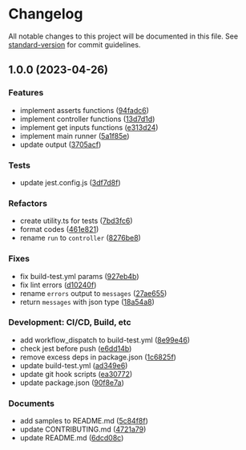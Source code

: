 # Changelog

All notable changes to this project will be documented in this file. See [standard-version](https://github.com/conventional-changelog/standard-version) for commit guidelines.

## 1.0.0 (2023-04-26)


### Features

* implement asserts functions ([94fadc6](https://github.com/Payadel/assert/commit/94fadc603d8db46ab95de68708dfdf444ba25cf2))
* implement controller functions ([13d7d1d](https://github.com/Payadel/assert/commit/13d7d1d02446e7cc6bb10526c956ae15273865b4))
* implement get inputs functions ([e313d24](https://github.com/Payadel/assert/commit/e313d24a9c3497abb8b37f70a42e98fd60988124))
* implement main runner ([5a1f85e](https://github.com/Payadel/assert/commit/5a1f85e468b1463e7ff6bc82e330aeb2181b494a))
* update output ([3705acf](https://github.com/Payadel/assert/commit/3705acfaae757b3ccdee1578abc49748aef54eeb))


### Tests

* update jest.config.js ([3df7d8f](https://github.com/Payadel/assert/commit/3df7d8f6fcd57812e7ef97fd89f74c56f5b23b7c))


### Refactors

* create utility.ts for tests ([7bd3fc6](https://github.com/Payadel/assert/commit/7bd3fc6e8ff601b57b106ab5e900d89c1aafd2a2))
* format codes ([461e821](https://github.com/Payadel/assert/commit/461e821240cc0b322a8e401e326ed535fc4dc7f2))
* rename `run` to `controller` ([8276be8](https://github.com/Payadel/assert/commit/8276be855690a1784d8808474a4bfad43368572b))


### Fixes

* fix build-test.yml params ([927eb4b](https://github.com/Payadel/assert/commit/927eb4bf834ee5264c9ee5c7456ebde0170ee632))
* fix lint errors ([d10240f](https://github.com/Payadel/assert/commit/d10240fc24a1e412f966a2dd712da59ad231f619))
* rename `errors` output to `messages` ([27ae655](https://github.com/Payadel/assert/commit/27ae655c441527fc3e628c8a72371e2c2b2f6c96))
* return `messages` with json type ([18a54a8](https://github.com/Payadel/assert/commit/18a54a8b6caa947cd0f448f8e90a6ba7fc03cdb1))


### Development: CI/CD, Build, etc

* add workflow_dispatch to build-test.yml ([8e99e46](https://github.com/Payadel/assert/commit/8e99e46d164f350620f545740236ae77d02f281a))
* check jest before push ([e6dd14b](https://github.com/Payadel/assert/commit/e6dd14bb92825b8e89889345d24b55b8b43c3fb6))
* remove excess deps in package.json ([1c6825f](https://github.com/Payadel/assert/commit/1c6825faff77340c5067fda88d564d8bd20b40bd))
* update build-test.yml ([ad349e6](https://github.com/Payadel/assert/commit/ad349e63d62f321333dd53cb04df2e7f9daf3a44))
* update git hook scripts ([ea30772](https://github.com/Payadel/assert/commit/ea3077249d1a84df3ddf8573425b2cf04fd3f12b))
* update package.json ([90f8e7a](https://github.com/Payadel/assert/commit/90f8e7aeabaacddbf51d5ee2d29ca8e72a6c389d))


### Documents

* add samples to README.md ([5c84f8f](https://github.com/Payadel/assert/commit/5c84f8f2f79445938d01b622734a21656fffa7d6))
* update CONTRIBUTING.md ([4721a79](https://github.com/Payadel/assert/commit/4721a7964f5993975625f143386d7390fd502abe))
* update README.md ([6dcd08c](https://github.com/Payadel/assert/commit/6dcd08c6f8a0d7538deabbf96b6cdfbe3663f929))
